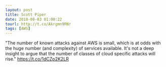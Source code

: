 ```yaml
---
layout: post
title: Scott Piper
date: 2018-08-03 01:00:22
tourl: http://t.co/Akrgmn9RNr
tags: [AWS]
---
```

"The number of known attacks against AWS is small, which is at odds with the huge number (and complexity) of services available. It's not a deep insight to argue that the number of classes of cloud specific attacks will rise." https://t.co/1dCZp2K2LR